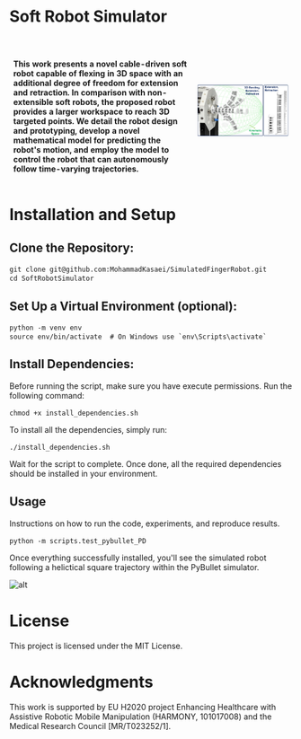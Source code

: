 # Soft Robot Simulator


<style>
table, tr {border:hidden;}
td, th {border:hidden;}
</style>

<table style="border:hidden;cellspacing=0; cellpadding=0;">

<!-- <style>
th, td {
  border-style:None;}
</style> -->

  <tr>
    <th style="width:65%"></th>
    <th></th>
  </tr>


<tr>
   <td> <b>  <br>
    <p align="justify">
    
This work presents a novel cable-driven soft robot capable of flexing in 3D space with an additional degree of freedom for extension and retraction. In comparison with non-extensible soft robots, the proposed robot provides a larger workspace to reach 3D targeted points. We detail the robot design and prototyping, develop a novel mathematical model for predicting the robot's motion, and employ the model to control the robot that can autonomously follow time-varying trajectories. 
</p>
 </td>
     <td style = ""><img src="./images/soft_robot.jpg"/></td>
 
  </tr>
</table>

# Installation and Setup

## Clone the Repository:

```
git clone git@github.com:MohammadKasaei/SimulatedFingerRobot.git
cd SoftRobotSimulator
```
## Set Up a Virtual Environment (optional):

```
python -m venv env
source env/bin/activate  # On Windows use `env\Scripts\activate`
```
## Install Dependencies:
Before running the script, make sure you have execute permissions. Run the following command:
```
chmod +x install_dependencies.sh
```
To install all the dependencies, simply run:
```
./install_dependencies.sh
```
Wait for the script to complete. Once done, all the required dependencies should be installed in your environment.


## Usage 
Instructions on how to run the code, experiments, and reproduce results.
```
python -m scripts.test_pybullet_PD
```
Once everything successfully installed, you'll see the simulated robot following a helictical square trajectory within the PyBullet simulator.

![alt](images/softRobot.gif)



# License
This project is licensed under the MIT License.

# Acknowledgments
This work is supported by EU H2020 project Enhancing Healthcare with Assistive Robotic Mobile Manipulation (HARMONY, 101017008) and the Medical Research Council [MR/T023252/1].

